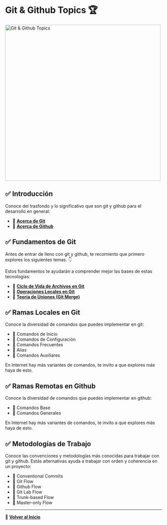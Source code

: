 # __Git & Github Topics 🏆__

<img src="https://res.cloudinary.com/daniel-dev23/image/upload/v1666324857/Always%20Learning/GitGithub/banner-git-github_m3hsu9.png" alt="Git & Github Topics" width="500"/>

## ✅ __Introducción__

Conoce del trasfondo y lo significativo que son git y github para el desarrollo en general:

- 🌟 __[Acerca de Git](./introduccion/01-acerca-git.md)__
- 🌟 __[Acerca de Github](./introduccion/02-acerca-github.md)__

## ✅ __Fundamentos de Git__

Antes de entrar de lleno con git y github, te recomiento que primero explores los siguientes temas. 👇 

Estos fundamentos te ayudarán a comprender mejor las bases de estas tecnologías:

- 🌟 __[Ciclo de Vida de Archivos en Git](./fundamentos/01-ciclo-vida-git.md)__
- 🌟 __[Operaciones Locales en Git](./fundamentos/02-operaciones-locales-git.md)__
- 🌟 __[Teoría de Uniones (Git Merge)](./fundamentos/03-teoria-uniones.md)__

## ✅ __Ramas Locales en Git__

Conoce la diversidad de comandos que puedes implementar en git:

- 🌟 Comandos de Inicio
- 🌟 Comandos de Configuración
- 🌟 Comandos Frecuentes
- 🌟 Alias
- 🌟 Comandos Auxiliares

En Internet hay más variantes de comandos, te invito a que explores más haya de esto.

## ✅ __Ramas Remotas en Github__

Conoce la diversidad de comandos que puedes implementar en github:

- 🌟 Comandos Base
- 🌟 Comandos Generales

En Internet hay más variantes de comandos, te invito a que explores más haya de esto.

## ✅ __Metodologías de Trabajo__

Conoce las convenciones y metodologías más conocidas para trabajar con git y github. Estás alternativas ayuda a trabajar con orden y coherencia en un proyecto:

- 🌟 Conventional Commits
- 🌟 Git Flow
- 🌟 Github Flow
- 🌟 Git Lab Flow
- 🌟 Trunk-based Flow
- 🌟 Master-only Flow

---
📌 __[Volver al Inicio](../../home.md)__

